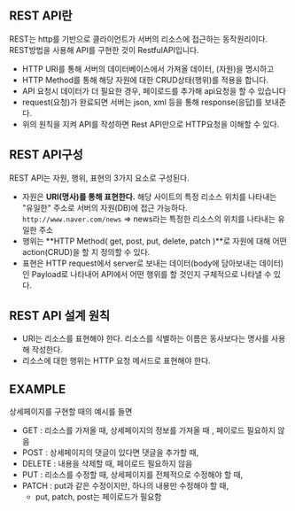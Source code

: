 ## REST API란

REST는 http를 기반으로 클라이언트가 서버의 리소스에 접근하는 동작원리이다. REST방법을 사용해 API를 구현한 것이 RestfulAPI입니다. 

- HTTP URI를 통해 서버의 데이터베이스에서 가져올 데이터, (자원)을 명시하고
- HTTP Method를 통해 해당 자원에 대한 CRUD상태(행위)를 적용을 합니다.
- API 요청시 데이터가 더 필요한 경우, 페이로드를 추가해 api요청을 할 수 있습니다
- request(요청)가 완료되면 서버는 json, xml 등을 통해 response(응답)를 보내준다.
- 위의 원칙을 지켜 API를 작성하면 Rest API만으로 HTTP요청을 이해할 수 있다.

## REST API구성

REST API는 자원, 행위, 표현의 3가지 요소로 구성된다.  

- 자원은 **URI(명사)를 통해 표현한다.** 해당 사이트의 특정 리소스 위치를 나타내는 "유일한" 주소로 서버의 자원(DB)에 접근 가능하다.
`http://www.naver.com/news` => news라는 특정한 리소스의 위치를 나타내는 유일한 주소
- 행위는 **HTTP Method( get, post, put, delete, patch )**로 자원에 대해 어떤 action(CRUD)을 할 지 정의할 수 있다.
- 표현은 HTTP request에서 server로 보내는 데이터(body에 담아보내는 데이터)인 Payload로 나타내어 API에서 어떤 행위를 할 것인지 구체적으로 나타낼 수 있다.

## REST API 설계 원칙

- URI는 리소스를 표현해야 한다. 리소스를 식별하는 이름은 동사보다는 명사를 사용해 작성한다.
- 리소스에 대한 행위는 HTTP 요청 메서드로 표현해야 한다.

## EXAMPLE

상세페이지를 구현할 때의 예시를 들면

- GET : 리소스를 가져올 때, 상세페이지의 정보를 가져올 때 , 페이로드 필요하지 않음
- POST : 상세페이지의 댓글이 있다면 댓글을 추가할 때,
- DELETE : 내용을 삭제할 때, 페이로드 필요하지 않음
- PUT :  리소스를 수정할 때, 상세페이지를 전체적으로 수정해야 할 때,
- PATCH : put과 같은 수정이지만, 하나의 내용만 수정해야 할 때,
    - put, patch, post는 페이로드가 필요함
